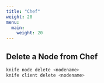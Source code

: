 ```yaml
---
title: "Chef"
weight: 20
menu:
  main:
    weight: 20
---
```


## Delete a Node from Chef

```bash
knife node delete <nodename>
knife client delete <nodename>
```
